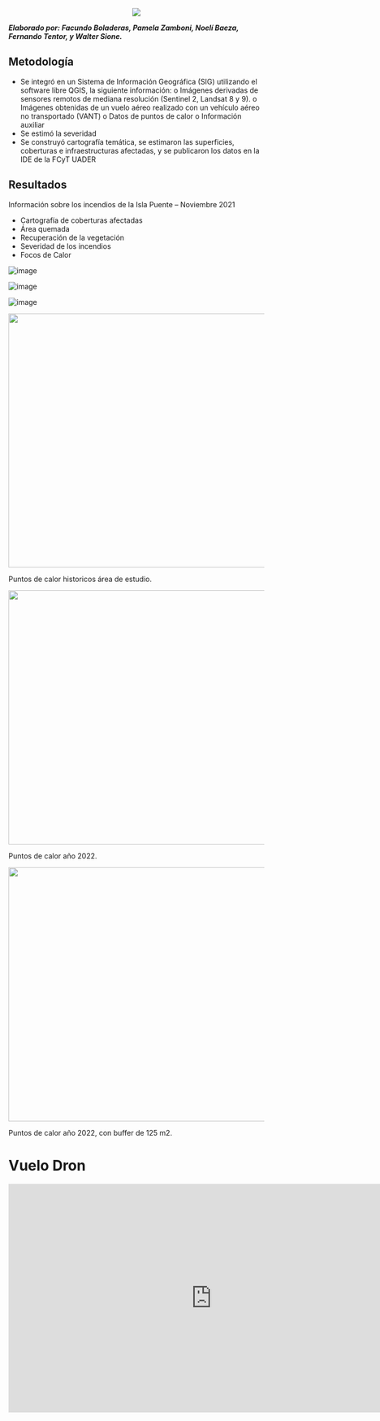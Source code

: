 
<p align="center">
  <img src="https://user-images.githubusercontent.com/85247275/168097844-d99b1414-a65c-4b26-9059-0600c3c05a3e.png" />
</p>

***Elaborado por: Facundo Boladeras, Pamela Zamboni, Noelí Baeza, Fernando Tentor, y Walter Sione.***

## Metodología
 
-	Se integró en un Sistema de Información Geográfica (SIG) utilizando el software libre QGIS, la siguiente información: 
o	Imágenes derivadas de sensores remotos de mediana resolución (Sentinel 2, Landsat 8 y 9).
o	Imágenes obtenidas de un vuelo aéreo realizado con un vehículo aéreo no transportado (VANT)
o	Datos de puntos de calor
o	Información  auxiliar 
-	Se estimó la severidad
-	Se construyó cartografía temática, se estimaron las superficies, coberturas e infraestructuras afectadas, y se publicaron los datos en la IDE de la FCyT UADER
 
 
## Resultados

Información sobre los incendios de la Isla Puente – Noviembre 2021
-	Cartografía de coberturas afectadas 
-	Área quemada 
-	Recuperación de la vegetación
-	Severidad de los incendios 
-	Focos de Calor  


![image](https://user-images.githubusercontent.com/85247275/168096385-06415065-7682-45b0-a403-7be8ed0c9589.png)

![image](https://user-images.githubusercontent.com/85247275/168096449-ca35ccbf-b8e2-48c8-85c0-ec00c4bbce6f.png)

![image](https://user-images.githubusercontent.com/85247275/168096514-a6f98492-9414-4d4c-97d0-adb3c8c87cae.png)





<img src="https://github.com/IDE-FCyT/IDE-FCyT/raw/main/images/AreaQuemadaIslaPuente.png" width="700" height="500" />

Puntos de calor historicos área de estudio.

<img src="https://github.com/IDE-FCyT/IDE-FCyT/raw/main/images/AreaQuemadaIslaPuente_2.png" width="700" height="500" />

Puntos de calor año 2022.

<img src="https://github.com/IDE-FCyT/IDE-FCyT/raw/main/images/AreaQuemadaIslaPuente_3.png" width="700" height="500" />

Puntos de calor año 2022, con buffer de 125 m2.

# Vuelo Dron

<iframe src = https://ftentoru.users.earthengine.app/view/islapuente width="800" height="450" style="border:0;" allowfullscreen="" loading="lazy" referrerpolicy="no-referrer-when-downgrade"> </iframe>





